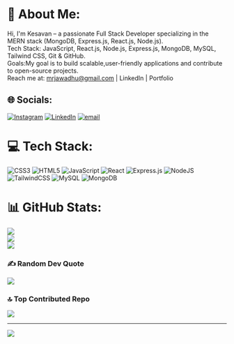 # 💫 About Me:
Hi, I'm Kesavan – a passionate Full Stack Developer specializing in the MERN stack (MongoDB, Express.js, React.js, Node.js).<br>Tech Stack: JavaScript, React.js, Node.js, Express.js, MongoDB, MySQL, Tailwind CSS, Git & GitHub.<br> Goals:My goal is to build scalable,user-friendly applications and contribute to open-source projects.<br>Reach me at: mrjawadhu@gmail.com | LinkedIn | Portfolio


## 🌐 Socials:
[![Instagram](https://img.shields.io/badge/Instagram-%23E4405F.svg?logo=Instagram&logoColor=white)](https://instagram.com/mr_jawadhu) [![LinkedIn](https://img.shields.io/badge/LinkedIn-%230077B5.svg?logo=linkedin&logoColor=white)](https://linkedin.com/in/https://www.linkedin.com/in/kesavan-s-659631362) [![email](https://img.shields.io/badge/Email-D14836?logo=gmail&logoColor=white)](mailto:mrjawadhu@gmail.com) 

# 💻 Tech Stack:
![CSS3](https://img.shields.io/badge/css3-%231572B6.svg?style=for-the-badge&logo=css3&logoColor=white) ![HTML5](https://img.shields.io/badge/html5-%23E34F26.svg?style=for-the-badge&logo=html5&logoColor=white) ![JavaScript](https://img.shields.io/badge/javascript-%23323330.svg?style=for-the-badge&logo=javascript&logoColor=%23F7DF1E) ![React](https://img.shields.io/badge/react-%2320232a.svg?style=for-the-badge&logo=react&logoColor=%2361DAFB) ![Express.js](https://img.shields.io/badge/express.js-%23404d59.svg?style=for-the-badge&logo=express&logoColor=%2361DAFB) ![NodeJS](https://img.shields.io/badge/node.js-6DA55F?style=for-the-badge&logo=node.js&logoColor=white) ![TailwindCSS](https://img.shields.io/badge/tailwindcss-%2338B2AC.svg?style=for-the-badge&logo=tailwind-css&logoColor=white) ![MySQL](https://img.shields.io/badge/mysql-4479A1.svg?style=for-the-badge&logo=mysql&logoColor=white) ![MongoDB](https://img.shields.io/badge/MongoDB-%234ea94b.svg?style=for-the-badge&logo=mongodb&logoColor=white)
# 📊 GitHub Stats:
![](https://github-readme-stats.vercel.app/api?username=mrjawadhuk7&theme=radical&hide_border=false&include_all_commits=false&count_private=false)<br/>
![](https://nirzak-streak-stats.vercel.app/?user=mrjawadhuk7&theme=radical&hide_border=false)<br/>
![](https://github-readme-stats.vercel.app/api/top-langs/?username=mrjawadhuk7&theme=radical&hide_border=false&include_all_commits=false&count_private=false&layout=compact)

### ✍️ Random Dev Quote
![](https://quotes-github-readme.vercel.app/api?type=horizontal&theme=radical)

### 🔝 Top Contributed Repo
![](https://github-contributor-stats.vercel.app/api?username=mrjawadhuk7&limit=5&theme=cobalt&combine_all_yearly_contributions=true)

---
[![](https://visitcount.itsvg.in/api?id=mrjawadhuk7&icon=0&color=0)](https://visitcount.itsvg.in)

<!-- Proudly created with GPRM ( https://gprm.itsvg.in ) -->
